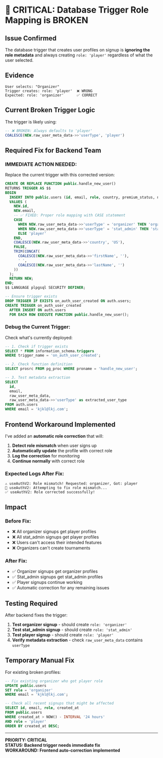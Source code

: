 # 🚨 CRITICAL: Database Trigger Role Mapping is BROKEN

## Issue Confirmed
The database trigger that creates user profiles on signup is **ignoring the role metadata** and always creating `role: 'player'` regardless of what the user selected.

## Evidence
```
User selects: "Organizer" 
Trigger creates: role: 'player'  ❌ WRONG
Expected: role: 'organizer'      ✅ CORRECT
```

## Current Broken Trigger Logic
The trigger is likely using:
```sql
-- ❌ BROKEN: Always defaults to 'player'
COALESCE(NEW.raw_user_meta_data->>'userType', 'player')
```

## Required Fix for Backend Team

### **IMMEDIATE ACTION NEEDED:**

Replace the current trigger with this corrected version:

```sql
CREATE OR REPLACE FUNCTION public.handle_new_user()
RETURNS TRIGGER AS $$
BEGIN
  INSERT INTO public.users (id, email, role, country, premium_status, name)
  VALUES (
    NEW.id,
    NEW.email,
    -- ✅ FIXED: Proper role mapping with CASE statement
    CASE 
      WHEN NEW.raw_user_meta_data->>'userType' = 'organizer' THEN 'organizer'
      WHEN NEW.raw_user_meta_data->>'userType' = 'stat_admin' THEN 'stat_admin'
      ELSE 'player'
    END,
    COALESCE(NEW.raw_user_meta_data->>'country', 'US'),
    FALSE,
    TRIM(CONCAT(
      COALESCE(NEW.raw_user_meta_data->>'firstName', ''),
      ' ',
      COALESCE(NEW.raw_user_meta_data->>'lastName', '')
    ))
  );
  RETURN NEW;
END;
$$ LANGUAGE plpgsql SECURITY DEFINER;

-- Ensure trigger exists
DROP TRIGGER IF EXISTS on_auth_user_created ON auth.users;
CREATE TRIGGER on_auth_user_created
  AFTER INSERT ON auth.users
  FOR EACH ROW EXECUTE FUNCTION public.handle_new_user();
```

### **Debug the Current Trigger:**

Check what's currently deployed:
```sql
-- 1. Check if trigger exists
SELECT * FROM information_schema.triggers 
WHERE trigger_name = 'on_auth_user_created';

-- 2. Check function definition
SELECT prosrc FROM pg_proc WHERE proname = 'handle_new_user';

-- 3. Test metadata extraction
SELECT 
  id, 
  email,
  raw_user_meta_data,
  raw_user_meta_data->>'userType' as extracted_user_type
FROM auth.users 
WHERE email = 'kjkl@lkj.com';
```

## Frontend Workaround Implemented

I've added an **automatic role correction** that will:

1. **Detect role mismatch** when user signs up
2. **Automatically update** the profile with correct role
3. **Log the correction** for monitoring
4. **Continue normally** with correct role

### **Expected Logs After Fix:**
```
⚠️ useAuthV2: Role mismatch! Requested: organizer, Got: player
🔧 useAuthV2: Attempting to fix role mismatch...
✅ useAuthV2: Role corrected successfully!
```

## Impact

### **Before Fix:**
- ❌ All organizer signups get player profiles
- ❌ All stat_admin signups get player profiles  
- ❌ Users can't access their intended features
- ❌ Organizers can't create tournaments

### **After Fix:**
- ✅ Organizer signups get organizer profiles
- ✅ Stat_admin signups get stat_admin profiles
- ✅ Player signups continue working
- ✅ Automatic correction for any remaining issues

## Testing Required

After backend fixes the trigger:

1. **Test organizer signup** - should create `role: 'organizer'`
2. **Test stat_admin signup** - should create `role: 'stat_admin'`
3. **Test player signup** - should create `role: 'player'`
4. **Verify metadata extraction** - check `raw_user_meta_data` contains `userType`

## Temporary Manual Fix

For existing broken profiles:
```sql
-- Fix existing organizer who got player role
UPDATE public.users 
SET role = 'organizer' 
WHERE email = 'kjkl@lkj.com';

-- Check all recent signups that might be affected
SELECT id, email, role, created_at 
FROM public.users 
WHERE created_at > NOW() - INTERVAL '24 hours'
AND role = 'player'
ORDER BY created_at DESC;
```

---

**PRIORITY: CRITICAL**  
**STATUS: Backend trigger needs immediate fix**  
**WORKAROUND: Frontend auto-correction implemented**
